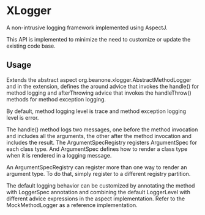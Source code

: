 # XLogger

A non-intrusive logging framework implemented using AspectJ. 

This API is implemented to minimize the need to customize or update the existing code base.

## Usage

Extends the abstract aspect org.beanone.xlogger.AbstractMethodLogger and in the extension, defines the around advice that invokes the handle() for method logging and afterThrowing advice that invokes the handleThrow() methods for method exception logging. 

By default, method logging level is trace and method exception logging level is error.

The handle() method logs two messages, one before the method invocation and includes all the arguments, the other after the method invocation and includes the result. The ArgumentSpecRegistry registers ArgumentSpec for each class type. And ArgumentSpec defines how to render a class type when it is rendered in a logging message.

An ArgumentSpecRegistry can register more than one way to render an argument type. To do that, simply register to a different registry partition.

The default logging behavior can be customized by annotating the method with LoggerSpec annotation and combining the default LoggerLevel with different advice expressions in the aspect implementation. Refer to the MockMethodLogger as a reference implementation. 
